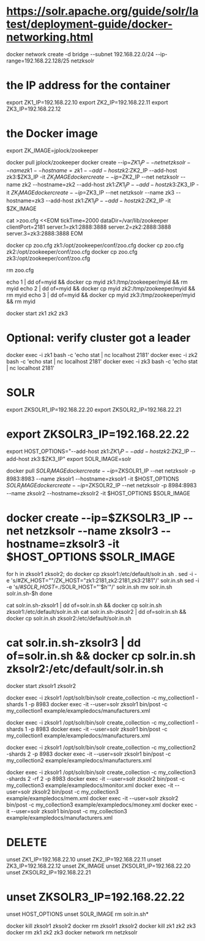 # https://solr.apache.org/guide/solr/latest/deployment-guide/docker-networking.html
docker network create -d bridge --subnet 192.168.22.0/24 --ip-range=192.168.22.128/25 netzksolr

# the IP address for the container
export ZK1_IP=192.168.22.10
export ZK2_IP=192.168.22.11
export ZK3_IP=192.168.22.12

# the Docker image
export ZK_IMAGE=jplock/zookeeper

docker pull jplock/zookeeper
docker create --ip=$ZK1_IP --net netzksolr --name zk1 --hostname=zk1 --add-host zk2:$ZK2_IP --add-host zk3:$ZK3_IP -it $ZK_IMAGE
docker create --ip=$ZK2_IP --net netzksolr --name zk2 --hostname=zk2 --add-host zk1:$ZK1_IP --add-host zk3:$ZK3_IP -it $ZK_IMAGE
docker create --ip=$ZK3_IP --net netzksolr --name zk3 --hostname=zk3 --add-host zk1:$ZK1_IP --add-host zk2:$ZK2_IP -it $ZK_IMAGE

cat >zoo.cfg <<EOM
tickTime=2000
dataDir=/var/lib/zookeeper
clientPort=2181
server.1=zk1:2888:3888
server.2=zk2:2888:3888
server.3=zk3:2888:3888
EOM

docker cp zoo.cfg zk1:/opt/zookeeper/conf/zoo.cfg
docker cp zoo.cfg zk2:/opt/zookeeper/conf/zoo.cfg
docker cp zoo.cfg zk3:/opt/zookeeper/conf/zoo.cfg

rm zoo.cfg

echo 1 | dd of=myid && docker cp myid zk1:/tmp/zookeeper/myid && rm myid
echo 2 | dd of=myid && docker cp myid zk2:/tmp/zookeeper/myid && rm myid
echo 3 | dd of=myid && docker cp myid zk3:/tmp/zookeeper/myid && rm myid

docker start zk1 zk2 zk3

# Optional: verify cluster got a leader
docker exec -i zk1 bash -c 'echo stat | nc localhost 2181'
docker exec -i zk2 bash -c 'echo stat | nc localhost 2181'
docker exec -i zk3 bash -c 'echo stat | nc localhost 2181'


# SOLR

export ZKSOLR1_IP=192.168.22.20
export ZKSOLR2_IP=192.168.22.21
# export ZKSOLR3_IP=192.168.22.22
export HOST_OPTIONS="--add-host zk1:$ZK1_IP --add-host zk2:$ZK2_IP --add-host zk3:$ZK3_IP"
export SOLR_IMAGE=solr


docker pull $SOLR_IMAGE
docker create --ip=$ZKSOLR1_IP --net netzksolr -p 8983:8983 --name zksolr1 --hostname=zksolr1 -it $HOST_OPTIONS $SOLR_IMAGE
docker create --ip=$ZKSOLR2_IP --net netzksolr -p 8984:8983 --name zksolr2 --hostname=zksolr2 -it $HOST_OPTIONS $SOLR_IMAGE
# docker create --ip=$ZKSOLR3_IP --net netzksolr --name zksolr3 --hostname=zksolr3 -it $HOST_OPTIONS $SOLR_IMAGE

for h in zksolr1 zksolr2; do
  docker cp zksolr1:/etc/default/solr.in.sh .
  sed -i -e 's/#ZK_HOST=""/ZK_HOST="zk1:2181,zk2:2181,zk3:2181"/' solr.in.sh
  sed -i -e 's/#*SOLR_HOST=.*/SOLR_HOST="'$h'"/' solr.in.sh
  mv solr.in.sh solr.in.sh-$h
done

cat solr.in.sh-zksolr1 | dd of=solr.in.sh && docker cp solr.in.sh zksolr1:/etc/default/solr.in.sh
cat solr.in.sh-zksolr2 | dd of=solr.in.sh && docker cp solr.in.sh zksolr2:/etc/default/solr.in.sh
# cat solr.in.sh-zksolr3 | dd of=solr.in.sh && docker cp solr.in.sh zksolr2:/etc/default/solr.in.sh


docker start zksolr1 zksolr2


docker exec -i zksolr1 /opt/solr/bin/solr create_collection -c my_collection1 -shards 1 -p 8983
docker exec -it --user=solr zksolr1 bin/post -c my_collection1 example/exampledocs/manufacturers.xml


docker exec -i zksolr1 /opt/solr/bin/solr create_collection -c my_collection1 -shards 1 -p 8983
docker exec -it --user=solr zksolr1 bin/post -c my_collection1 example/exampledocs/manufacturers.xml


docker exec -i zksolr1 /opt/solr/bin/solr create_collection -c my_collection2 -shards 2 -p 8983
docker exec -it --user=solr zksolr1 bin/post -c my_collection2 example/exampledocs/manufacturers.xml

docker exec -i zksolr1 /opt/solr/bin/solr create_collection -c my_collection3 -shards 2 -rf 2 -p 8983
docker exec -it --user=solr zksolr2 bin/post -c my_collection3 example/exampledocs/monitor.xml
docker exec -it --user=solr zksolr2 bin/post -c my_collection3 example/exampledocs/mem.xml
docker exec -it --user=solr zksolr2 bin/post -c my_collection3 example/exampledocs/money.xml
docker exec -it --user=solr zksolr1 bin/post -c my_collection3 example/exampledocs/manufacturers.xml


# DELETE
unset ZK1_IP=192.168.22.10
unset ZK2_IP=192.168.22.11
unset ZK3_IP=192.168.22.12
unset ZK_IMAGE
unset ZKSOLR1_IP=192.168.22.20
unset ZKSOLR2_IP=192.168.22.21
# unset ZKSOLR3_IP=192.168.22.22
unset HOST_OPTIONS
unset SOLR_IMAGE
rm solr.in.sh*

docker kill zksolr1 zksolr2
docker rm zksolr1 zksolr2
docker kill zk1 zk2 zk3
docker rm zk1 zk2 zk3
docker network rm netzksolr
